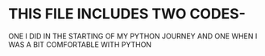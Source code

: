 # THIS FILE INCLUDES TWO CODES- 

ONE I DID IN THE STARTING OF MY PYTHON JOURNEY AND ONE WHEN I WAS A BIT COMFORTABLE WITH PYTHON
